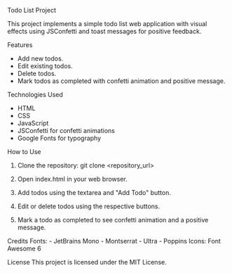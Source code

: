 Todo List Project

This project implements a simple todo list web application with visual effects using JSConfetti and toast messages for positive feedback.

Features
  - Add new todos.
  - Edit existing todos.
  - Delete todos.
  - Mark todos as completed with confetti animation and positive message.

Technologies Used
  - HTML
  - CSS
  - JavaScript
  - JSConfetti for confetti animations
  - Google Fonts for typography
    
How to Use
1. Clone the repository:
  git clone <repository_url>

2. Open index.html in your web browser.

3. Add todos using the textarea and "Add Todo" button.

4. Edit or delete todos using the respective buttons.

5. Mark a todo as completed to see confetti animation and a positive message.

Credits
  Fonts:
    - JetBrains Mono
    - Montserrat
    - Ultra
    - Poppins
  Icons: Font Awesome 6
  
License
This project is licensed under the MIT License.
